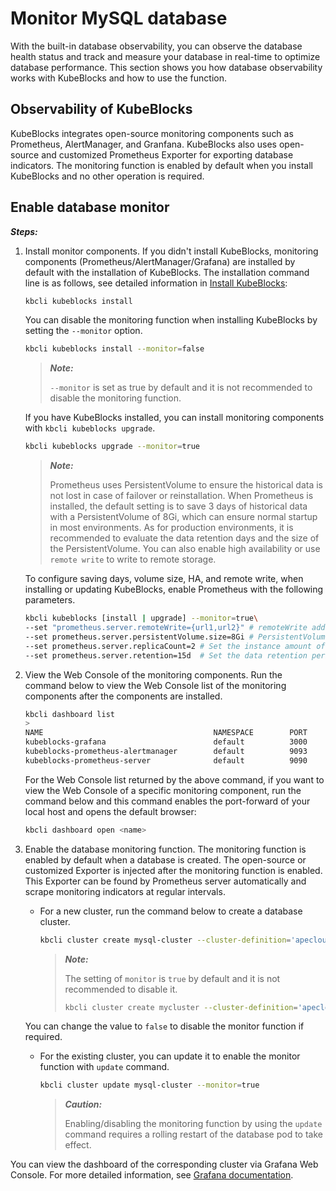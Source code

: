 # Monitor MySQL database
With the built-in database observability, you can observe the database health status and track and measure your database in real-time to optimize database performance. This section shows you how database observability works with KubeBlocks and how to use the function.
## Observability of KubeBlocks
KubeBlocks integrates open-source monitoring components such as Prometheus, AlertManager, and Granfana. KubeBlocks also uses open-source and customized Prometheus Exporter for exporting database indicators. The monitoring function is enabled by default when you install KubeBlocks and no other operation is required.
## Enable database monitor

***Steps:***

1. Install monitor components.
   If you didn't install KubeBlocks, monitoring components (Prometheus/AlertManager/Grafana) are installed by default with the installation of KubeBlocks. The installation command line is as follows, see detailed information in [Install KubeBlocks](../../install_kbcli_kubeblocks/install_and_unistall_kbcli_and_kubeblocks.md):
   ```bash
   kbcli kubeblocks install
   ```
    You can disable the monitoring function when installing KubeBlocks by setting the `--monitor` option. 
   ```bash
   kbcli kubeblocks install --monitor=false
   ```
    > ***Note:*** 
    > 
    > `--monitor` is set as true by default and it is not recommended to disable the monitoring function.

   If you have KubeBlocks installed, you can install monitoring components with `kbcli kubeblocks upgrade`.
   ```bash
   kbcli kubeblocks upgrade --monitor=true
   ```

    > ***Note:*** 
    > 
    > Prometheus uses PersistentVolume to ensure the historical data is not lost in case of failover or reinstallation. When Prometheus is installed, the default setting is to save 3 days of historical data with a PersistentVolume of 8Gi, which can ensure normal startup in most environments. As for production environments, it is recommended to evaluate the data retention days and the size of the PersistentVolume. You can also enable high availability or use `remote write` to write to remote storage. 
    
    To configure saving days, volume size, HA, and remote write, when installing or updating KubeBlocks, enable Prometheus with the following parameters.
    ```bash
    kbcli kubeblocks [install | upgrade] --monitor=true\
    --set "prometheus.server.remoteWrite={url1,url2}" # remoteWrite address. Multiple addresses are supported. It is recommended to enable this option in the production environment for long-term data storage.
    --set prometheus.server.persistentVolume.size=8Gi # PersistentVolume size. The default value is 1Gi. It is recommended to set the value to 8Gi or more in a production environment. You can evaluate this value according to the retention period and the collected database instance amount.
    --set prometheus.server.replicaCount=2 # Set the instance amount of Prometheus. The default value is 1. If there is a demand for high availability,  you can set it to 2 and then deduplication capability is required for remote write to remote storage.
    --set prometheus.server.retention=15d  # Set the data retention period. The default is 15 days.
    ```
2. View the Web Console of the monitoring components.
   Run the command below to view the Web Console list of the monitoring components after the components are installed.
   ```bash
   kbcli dashboard list
   >
   NAME                                      NAMESPACE        PORT        CREATED-TIME
   kubeblocks-grafana                        default          3000        Jan 13,2023 10:53 UTC+0800
   kubeblocks-prometheus-alertmanager        default          9093        Jan 13,2023 10:53 UTC+0800
   kubeblocks-prometheus-server              default          9090        Jan 13,2023 10:53 UTC+0800
   ```
   For the Web Console list returned by the above command, if you want to view the Web Console of a specific monitoring component, run the command below and this command enables the port-forward of your local host and opens the default browser:
   ```bash
   kbcli dashboard open <name>
   ```
3. Enable the database monitoring function.
   The monitoring function is enabled by default when a database is created. The open-source or customized Exporter is injected after the monitoring function is enabled. This Exporter can be found by Prometheus server automatically and scrape monitoring indicators at regular intervals. 
   - For a new cluster, run the command below to create a database cluster.
      ```bash
      kbcli cluster create mysql-cluster --cluster-definition='apecloud-mysql'
      ```
      > ***Note:*** 
      >
      > The setting of `monitor` is `true` by default and it is not recommended to disable it. 
      > ```bash
      > kbcli cluster create mycluster --cluster-definition='apecloud-mysql' --monitor=false
      > ```
    You can change the value to `false` to disable the monitor function if required.
   - For the existing cluster, you can update it to enable the monitor function with `update` command.
     ```bash
     kbcli cluster update mysql-cluster --monitor=true
     ```
     > ***Caution:***
     >
     > Enabling/disabling the monitoring function by using the `update` command requires a rolling restart of the database pod to take effect.

You can view the dashboard of the corresponding cluster via Grafana Web Console. For more detailed information, see [Grafana documentation](https://grafana.com/docs/grafana/latest/dashboards/).